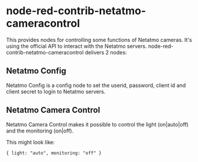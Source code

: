 # node-red-contrib-netatmo-cameracontrol 

This provides nodes for controlling some functions of Netatmo cameras. It's using the official API to interact with the Netatmo servers. node-red-contrib-netatmo-cameracontrol delivers 2 nodes:

## Netatmo Config
Netatmo Config is a config node to set the userid, password, client id and client secret to login to Netatmo servers.

## Netatmo Camera Control
Netatmo Camera Control makes it possible to control the light (on|auto|off) and the monitoring (on|off). 

This might look like:

`{ light: "auto", monitoring: "off" }`